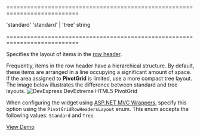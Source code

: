 <!--**
/*-------------------------------------------
    Auto-generated file. Do not modify.
-------------------------------------------

**-->
===========================================================================
<!--default-->'standard'<!--/default-->
<!--acceptValues-->'standard' | 'tree'<!--/acceptValues-->
<!--type-->string<!--/type-->
===========================================================================

<!--shortDescription-->
Specifies the layout of items in the [row header](/Documentation/Guide/Widgets/PivotGrid/Visual_Elements/#Headers).
<!--/shortDescription-->

<!--fullDescription-->
Frequently, items in the row header have a hierarchical structure. By default, these items are arranged in a line occupying a significant amount of space. If the area assigned to **PivotGrid** is limited, use a more compact tree layout. The image below illustrates the difference between standard and tree layouts.
![DevExpress DevExtreme HTML5 PivotGrid](/Content/images/doc/16_2/DataGrid/PivotGrid_rowHeaderLayout.png)

When configuring the widget using [ASP.NET MVC Wrappers](/Documentation/Guide/ASP.NET_MVC_Wrappers/Fundamentals/), specify this option using the `PivotGridRowHeadersLayout` enum. This enum accepts the following values: `Standard` and `Tree`.

<a href="https://js.devexpress.com/Demos/WidgetsGallery/Demo/Pivot_Grid/LayoutCustomization/jQuery/Light/" class="button orange small fix-width-155" style="margin-right: 20px;" target="_blank">View Demo</a>
<!--/fullDescription-->